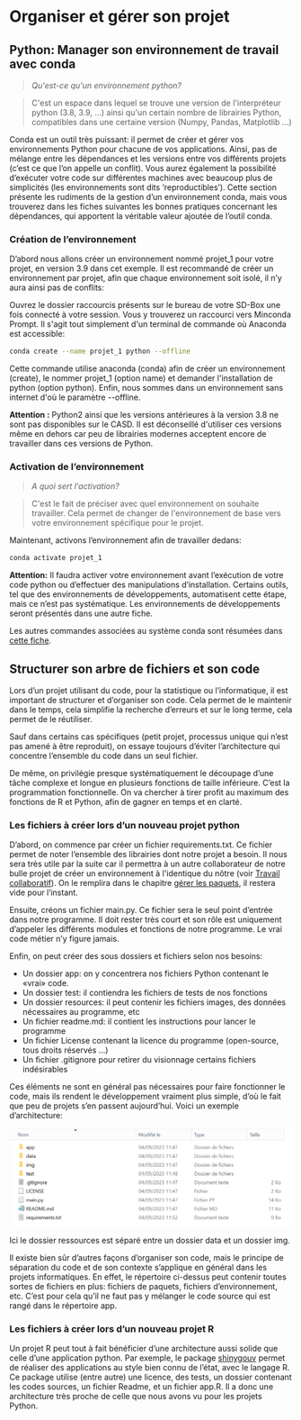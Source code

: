 # Organiser et gérer son projet

## Python: Manager son environnement de travail avec conda

> _Qu'est-ce qu'un environnement python?_

> C'est un espace dans lequel se trouve une version de l'interpréteur python (3.8, 3.9, ...) ainsi qu'un certain nombre de librairies Python, compatibles dans une certaine version (Numpy, Pandas, Matplotlib ...)

Conda est un outil très puissant: il permet de créer et gérer vos environnements Python pour chacune de vos applications. Ainsi, pas de mélange entre les dépendances et les versions entre vos différents projets (c’est ce que l’on appelle un conflit). Vous aurez également la possibilité d’exécuter votre code sur différentes machines avec beaucoup plus de simplicités (les environnements sont dits ‘reproductibles’). Cette section présente les rudiments de la gestion d’un environnement conda, mais vous trouverez dans les fiches suivantes les bonnes pratiques concernant les dépendances, qui apportent la véritable valeur ajoutée de l’outil conda.

### Création de l’environnement

D’abord nous allons créer un environnement nommé projet_1 pour votre projet, en version 3.9 dans cet exemple. Il est recommandé de créer un environnement par projet, afin que chaque environnement soit isolé, il n’y aura ainsi pas de conflits:

Ouvrez le dossier raccourcis présents sur le bureau de votre SD-Box une fois connecté à votre session. Vous y trouverez un raccourci vers Minconda Prompt. Il s'agit tout simplement d'un terminal de commande où Anaconda est accessible:

```bash
conda create --name projet_1 python --offline
```

Cette commande utilise anaconda (conda) afin de créer un environnement (create), le nommer projet_1 (option name) et demander l'installation de python (option python). Enfin, nous sommes dans un environnement sans internet d'où le paramètre --offline.


**Attention :** Python2 ainsi que les versions antérieures à la version 3.8 ne sont pas disponibles sur le CASD. Il est déconseillé d'utiliser ces versions même en dehors car peu de librairies modernes acceptent encore de travailler dans ces versions de Python.

### Activation de l’environnement

> _A quoi sert l'activation?_

> C'est le fait de préciser avec quel environnement on souhaite travailler. Cela permet de changer de l'environnement de base vers votre environnement spécifique pour le projet.

Maintenant, activons l’environnement afin de travailler dedans:

```bash
conda activate projet_1
```

**Attention:** Il faudra activer votre environnement avant l’exécution de votre code python ou d’effectuer des manipulations d’installation. Certains outils, tel que des environnements de développements, automatisent cette étape, mais ce n’est pas systématique. Les environnements de développements seront présentés dans une autre fiche.

Les autres commandes associées au système conda sont résumées dans [cette fiche](https://docs.conda.io/projects/conda/en/4.6.0/_downloads/52a95608c49671267e40c689e0bc00ca/conda-cheatsheet.pdf).

## Structurer son arbre de fichiers et son code

Lors d’un projet utilisant du code, pour la statistique ou l’informatique, il est important de structurer et d’organiser son code. Cela permet de le maintenir dans le temps, cela simplifie la recherche d’erreurs et sur le long terme, cela permet de le réutiliser.

Sauf dans certains cas spécifiques (petit projet, processus unique qui n’est pas amené à être reproduit), on essaye toujours d’éviter l’architecture qui concentre l’ensemble du code dans un seul fichier.

De même, on privilégie presque systématiquement le découpage d’une tâche complexe et longue en plusieurs fonctions de taille inférieure. C’est la programmation fonctionnelle. On va chercher à tirer profit au maximum des fonctions de R et Python, afin de gagner en temps et en clarté.

### Les fichiers à créer lors d’un nouveau projet python

D’abord, on commence par créer un fichier requirements.txt. Ce fichier permet de noter l’ensemble des librairies dont notre projet a besoin. Il nous sera très utile par la suite car il permettra à un autre collaborateur de notre bulle projet de créer un environnement à l'identique du nôtre (voir [Travail collaboratif](4_collaborate.md)). On le remplira dans le chapitre [gérer les paquets](2_packages.md), il restera vide pour l’instant.

Ensuite, créons un fichier main.py. Ce fichier sera le seul point d’entrée dans notre programme. Il doit rester très court et son rôle est uniquement d’appeler les différents modules et fonctions de notre programme. Le vrai code métier n’y figure jamais.

Enfin, on peut créer des sous dossiers et fichiers selon nos besoins:

- Un dossier app: on y concentrera nos fichiers Python contenant le «vrai» code.
- Un dossier test: il contiendra les fichiers de tests de nos fonctions
- Un dossier resources: il peut contenir les fichiers images, des données nécessaires au programme, etc
- Un fichier readme.md: il contient les instructions pour lancer le programme
- Un fichier License contenant la licence du programme (open-source, tous droits réservés …)
- Un fichier .gitignore pour retirer du visionnage certains fichiers indésirables

Ces éléments ne sont en général pas nécessaires pour faire fonctionner le code, mais ils rendent le développement vraiment plus simple, d’où le fait que peu de projets s’en passent aujourd’hui. Voici un exemple d’architecture:

<img src="/assets/images/arbre.png" alt="Arborescence" style="width:700px;"/>

Ici le dossier ressources est séparé entre un dossier data et un dossier img.

Il existe bien sûr d’autres façons d’organiser son code, mais le principe de séparation du code et de son contexte s’applique en général dans les projets informatiques. En effet, le répertoire ci-dessus peut contenir toutes sortes de fichiers en plus: fichiers de paquets, fichiers d’environnement, etc. C’est pour cela qu’il ne faut pas y mélanger le code source qui est rangé dans le répertoire app.

### Les fichiers à créer lors d’un nouveau projet R

Un projet R peut tout à fait bénéficier d’une architecture aussi solide que celle d’une application python. Par exemple, le package [shinygouv](https://github.com/spyrales/shinygouv) permet de réaliser des applications au style bien connu de l’état, avec le langage R. Ce package utilise (entre autre) une licence, des tests, un dossier contenant les codes sources, un fichier Readme, et un fichier app.R. Il a donc une architecture très proche de celle que nous avons vu pour les projets Python.